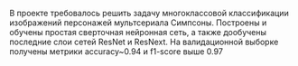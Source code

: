 В проекте требовалось решить задачу многоклассовой классификации изображений персонажей мультсериала Симпсоны. Построены и обучены простая сверточная нейронная сеть, а также дообучены последние слои сетей ResNet и ResNext. На валидационной выборке получены метрики accuracy~0.94 и f1-score выше 0.97
